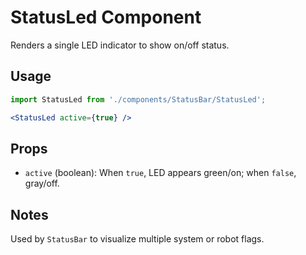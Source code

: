# StatusLed Component

Renders a single LED indicator to show on/off status.

## Usage
```jsx
import StatusLed from './components/StatusBar/StatusLed';

<StatusLed active={true} />
```

## Props
- `active` (boolean): When `true`, LED appears green/on; when `false`, gray/off.

## Notes
Used by `StatusBar` to visualize multiple system or robot flags.
